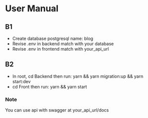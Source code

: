 # User Manual

## B1

- Create database postgresql name: blog
- Revise .env in backend match with your database
- Revise .env in frontend match with your_api_url

## B2

- In root, cd Backend then run: yarn && yarn migration:up && yarn start:dev
- cd Front then run: yarn && yarn start

### Note

You can use api with swagger at your_api_url/docs
